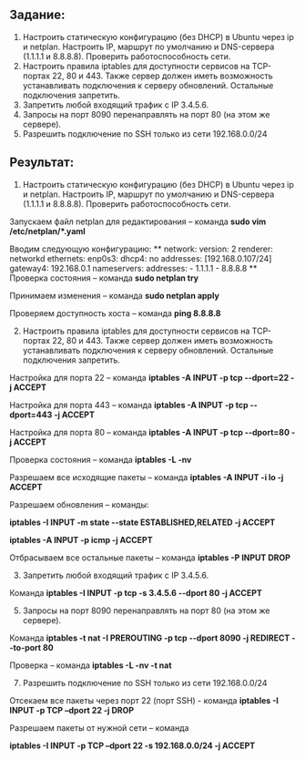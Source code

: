 ## Задание:
1. Настроить статическую конфигурацию (без DHCP) в Ubuntu через ip и netplan. Настроить IP, маршрут по умолчанию и DNS-сервера (1.1.1.1 и 8.8.8.8). Проверить работоспособность сети.
2. Настроить правила iptables для доступности сервисов на TCP-портах 22, 80 и 443. Также сервер должен иметь возможность устанавливать подключения к серверу обновлений. Остальные подключения запретить.
3. Запретить любой входящий трафик с IP 3.4.5.6.
4. Запросы на порт 8090 перенаправлять на порт 80 (на этом же сервере).
5. Разрешить подключение по SSH только из сети 192.168.0.0/24

## Результат:
1. Настроить статическую конфигурацию (без DHCP) в Ubuntu через ip и netplan. Настроить IP, маршрут по умолчанию и DNS-сервера (1.1.1.1 и 8.8.8.8). Проверить работоспособность сети.

Запускаем файл netplan для редактирования – команда **sudo vim /etc/netplan/*.yaml**

Вводим следующую конфигурацию:
**
network:
  version: 2
  renderer: networkd
  ethernets:
    enp0s3:
      dhcp4: no
      addresses: [192.168.0.107/24]
      gateway4: 192.168.0.1
      nameservers:
        addresses:
          - 1.1.1.1
          - 8.8.8.8
**
Проверка состояния – команда **sudo netplan try**

Принимаем изменения – команда **sudo netplan apply**

Проверяем доступность хоста – команда **ping 8.8.8.8**

2. Настроить правила iptables для доступности сервисов на TCP-портах 22, 80 и 443. Также сервер должен иметь возможность устанавливать подключения к серверу обновлений. Остальные подключения запретить.

Настройка для порта 22 – команда **iptables -A INPUT -p tcp --dport=22 -j ACCEPT**

Настройка для порта 443 – команда **iptables -A INPUT -p tcp --dport=443 -j ACCEPT**

Настройка для порта 80 – команда **iptables -A INPUT -p tcp --dport=80 -j ACCEPT**

Проверка состояния – команда **iptables -L -nv**

Разрешаем все исходящие пакеты – команда **iptables -A INPUT -i lo -j ACCEPT**

Разрешаем обновления – команды:

**iptables -I INPUT -m state --state ESTABLISHED,RELATED -j ACCEPT**

**iptables -A INPUT -p icmp -j ACCEPT**

Отбрасываем все остальные пакеты – команда **iptables -P INPUT DROP**

3. Запретить любой входящий трафик с IP 3.4.5.6.

Команда **iptables -I INPUT -p tcp -s 3.4.5.6 --dport 80 -j ACCEPT**

5. Запросы на порт 8090 перенаправлять на порт 80 (на этом же сервере).

Команда **iptables -t nat -I PREROUTING -p tcp --dport 8090 -j REDIRECT --to-port 80**

Проверка – команда **iptables -L -nv -t nat**

7. Разрешить подключение по SSH только из сети 192.168.0.0/24

Отсекаем все пакеты через порт 22 (порт SSH) - команда **iptables -I INPUT -p TCP –dport 22 -j DROP**

Разрешаем пакеты от нужной сети – команда

**iptables -I INPUT -p TCP –dport 22 -s 192.168.0.0/24 -j ACCEPT**
